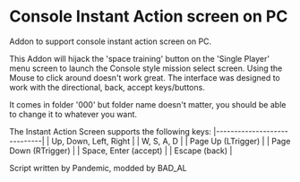 # Console Instant Action screen on PC
Addon to support console instant action screen on PC.

This Addon will hijack the 'space training' button on the 'Single Player' menu screen to launch the Console style mission select screen.
Using the Mouse to click around doesn't work great. The interface was designed to work with the directional, back, accept keys/buttons.

It comes in folder '000' but folder name doesn't matter, you should be able to change it to whatever you want.

The Instant Action Screen supports the following keys:
|-----------------------------|
|    Up, Down, Left, Right    |
|    W,  S,    A,    D        |
|    Page Up (LTrigger)       |
|    Page Down (RTrigger)     |
|    Space, Enter (accept)    |
|    Escape (back)            |

Script written by Pandemic, modded by BAD_AL
